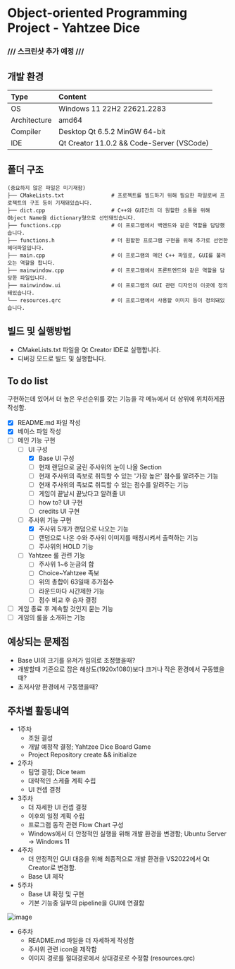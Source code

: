 # Object-oriented Programming Project - Yahtzee Dice
### /// 스크린샷 추가 예정 ///
## 개발 환경
| Type | Content |
|:---|:---|
| OS | Windows 11 22H2 22621.2283 |
| Architecture | amd64 |
| Compiler | Desktop Qt 6.5.2 MinGW 64-bit |
| IDE | Qt Creator 11.0.2 && Code-Server (VSCode) |

## 폴더 구조

    (중요하지 않은 파일은 미기재함)              
    ├── CMakeLists.txt               # 프로젝트를 빌드하기 위해 필요한 파일로써 프로젝트의 구조 등이 기재돼있습니다.
    ├── dict.cpp                     # C++와 GUI간의 더 원할한 소통을 위해 Object Name을 dictionary형으로 선언돼있습니다.
    ├── functions.cpp                # 이 프로그램에서 백엔드와 같은 역할을 담당했습니다.
    ├── functions.h                  # 더 원할한 프로그램 구현을 위해 추가로 선언한 헤더파일입니다.
    ├── main.cpp                     # 이 프로그램의 메인 C++ 파일로, GUI를 불러오는 역할을 합니다.
    ├── mainwindow.cpp               # 이 프로그램에서 프론트엔드와 같은 역할을 담당한 파일입니다.
    ├── mainwindow.ui                # 이 프로그램의 GUI 관련 디자인이 이곳에 정의돼있습니다.
    └── resources.qrc                # 이 프로그램에서 사용할 이미지 등이 정의돼있습니다.

## 빌드 및 실행방법
- CMakeLists.txt 파일을 Qt Creator IDE로 실행합니다.
- 디버깅 모드로 빌드 및 실행합니다.

## To do list
구현하는데 있어서 더 높은 우선순위를 갖는 기능을 각 메뉴에서 더 상위에 위치하게끔 작성함.
- [X] README.md 파일 작성
- [X] 베이스 파일 작성
- [ ] 메인 기능 구현
  - [ ] UI 구성
    - [X] Base UI 구성
    - [ ] 현재 랜덤으로 굴린 주사위의 눈이 나올 Section
    - [ ] 현재 주사위의 족보로 취득할 수 있는 '가장 높은' 점수를 알려주는 기능
    - [ ] 현재 주사위의 족보로 취득할 수 있는 점수를 알려주는 기능
    - [ ] 게임이 끝날시 끝났다고 알려줄 UI
    - [ ] how to? UI 구현
    - [ ] credits UI 구현
  - [ ] 주사위 기능 구현
    - [X] 주사위 5개가 랜덤으로 나오는 기능
    - [ ] 랜덤으로 나온 수와 주사위 이미지를 매칭시켜서 출력하는 기능
    - [ ] 주사위의 HOLD 기능
  - [ ] Yahtzee 룰 관련 기능
    - [ ] 주사위 1~6 눈금의 합
    - [ ] Choice~Yahtzee 족보
    - [ ] 위의 총합이 63일때 추가점수
    - [ ] 라운드마다 시간제한 기능
    - [ ] 점수 비교 후 승자 결정
- [ ] 게임 종료 후 계속할 것인지 묻는 기능
- [ ] 게임의 룰을 소개하는 기능

## 예상되는 문제점
- Base UI의 크기를 유저가 임의로 조정했을때?
- 개발할때 기준으로 잡은 해상도(1920x1080)보다 크거나 작은 환경에서 구동했을때?
- 초저사양 환경에서 구동했을때?

## 주차별 활동내역
- 1주차
  - 조원 결성
  - 개발 예정작 결정; Yahtzee Dice Board Game
  - Project Repository create && initialize
- 2주차
  - 팀명 결정; Dice team
  - 대략적인 스케쥴 계획 수립
  - UI 컨셉 결정
- 3주차
  - 더 자세한 UI 컨셉 결정
  - 이후의 일정 계획 수립
  - 프로그램 동작 관련 Flow Chart 구성
  - Windows에서 더 안정적인 실행을 위해 개발 환경을 변경함; Ubuntu Server -> Windows 11
- 4주차
  - 더 안정적인 GUI 대응을 위해 최종적으로 개발 환경을 VS2022에서 Qt Creator로 변경함.
  - Base UI 제작
- 5주차
  - Base UI 확정 및 구현
  - 기본 기능중 일부의 pipeline을 GUI에 연결함
    
![image](https://github.com/kimch0612/OOP2_Project/assets/10193967/52907e87-6091-471b-8469-c19200f601a2)
- 6주차 
  - README.md 파일을 더 자세하게 작성함
  - 주사위 관련 icon을 제작함
  - 이미지 경로를 절대경로에서 상대경로로 수정함 (resources.qrc)
